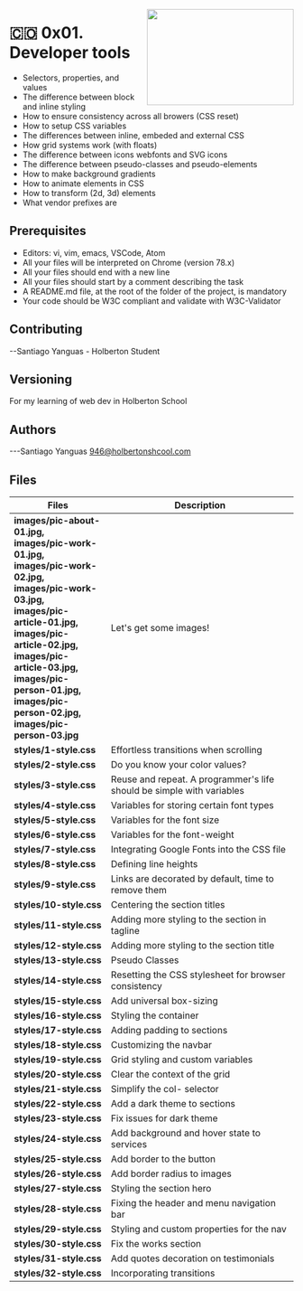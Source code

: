 <p>
<img width="260" height="170" src="https://image.flaticon.com/icons/svg/994/994173.svg" align="right" >
</p>





# :colombia: 0x01. Developer tools
- Selectors, properties, and values
- The difference between block and inline styling
- How to ensure consistency across all browers (CSS reset)
- How to setup CSS variables
- The differences between inline, embeded and external CSS
- How grid systems work (with floats)
- The difference between icons webfonts and SVG icons
- The difference between pseudo-classes and pseudo-elements
- How to make background gradients
- How to animate elements in CSS
- How to transform (2d, 3d) elements
- What vendor prefixes are
## Prerequisites
- Editors: vi, vim, emacs, VSCode, Atom
- All your files will be interpreted on Chrome (version 78.x)
- All your files should end with a new line
- All your files should start by a comment describing the task
- A README.md file, at the root of the folder of the project, is mandatory
- Your code should be W3C compliant and validate with W3C-Validator
## Contributing
--Santiago Yanguas - Holberton Student                                          
## Versioning
For my learning of web dev in Holberton School
## Authors
---Santiago Yanguas  946@holbertonshcool.com                                   
## Files

|             Files               |             Description                  |
|--------------------------------| ---------------------------------------- |
|**images/pic-about-01.jpg,<br />images/pic-work-01.jpg,<br />images/pic-work-02.jpg,<br />images/pic-work-03.jpg,<br />images/pic-article-01.jpg,<br />images/pic-article-02.jpg,<br />images/pic-article-03.jpg,<br />images/pic-person-01.jpg,<br />images/pic-person-02.jpg,<br />images/pic-person-03.jpg**| Let's get some images! |
|**styles/1-style.css**| Effortless transitions when scrolling |
|**styles/2-style.css**| Do you know your color values? |
|**styles/3-style.css**| Reuse and repeat. A programmer's life should be simple with variables |
|**styles/4-style.css**| Variables for storing certain font types |
|**styles/5-style.css**| Variables for the font size |
|**styles/6-style.css**| Variables for the font-weight |
|**styles/7-style.css**| Integrating Google Fonts into the CSS file |
|**styles/8-style.css**| Defining line heights |
|**styles/9-style.css**| Links are decorated by default, time to remove them |
|**styles/10-style.css**| Centering the section titles |
|**styles/11-style.css**| Adding more styling to the section in tagline |
|**styles/12-style.css**| Adding more styling to the section title |
|**styles/13-style.css**| Pseudo Classes |
|**styles/14-style.css**| Resetting the CSS stylesheet for browser consistency |
|**styles/15-style.css**| Add universal box-sizing |
|**styles/16-style.css**| Styling the container |
|**styles/17-style.css**| Adding padding to sections |
|**styles/18-style.css**| Customizing the navbar |
|**styles/19-style.css**| Grid styling and custom variables |
|**styles/20-style.css**| Clear the context of the grid |
|**styles/21-style.css**| Simplify the col- selector |
|**styles/22-style.css**| Add a dark theme to sections |
|**styles/23-style.css**| Fix issues for dark theme |
|**styles/24-style.css**| Add background and hover state to services |
|**styles/25-style.css**| Add border to the button |
|**styles/26-style.css**| Add border radius to images |
|**styles/27-style.css**| Styling the section hero |
|**styles/28-style.css**| Fixing the header and menu navigation bar |
|**styles/29-style.css**| Styling and custom properties for the nav |
|**styles/30-style.css**| Fix the works section |
|**styles/31-style.css**| Add quotes decoration on testimonials |
|**styles/32-style.css**| Incorporating transitions |